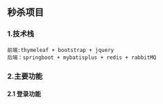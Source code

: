 ## 秒杀项目
### 1.技术栈
    前端:thymeleaf + bootstrap + jquery
    后端：springboot + mybatisplus + redis + rabbitMQ
### 2.主要功能
#### 2.1 登录功能
 